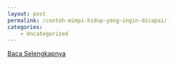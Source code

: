```yaml
---
layout: post
permalink: /contoh-mimpi-hidup-yang-ingin-dicapai/
categories:
    - Uncategorized
---
```


[Baca Selengkapnya](/03)